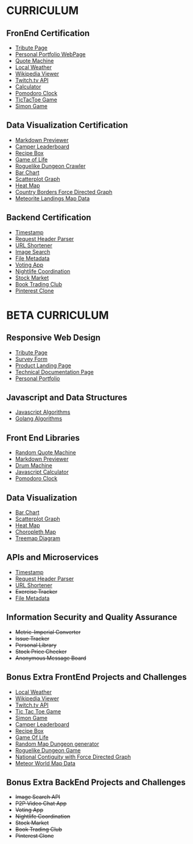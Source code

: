 # CURRICULUM

## FronEnd Certification
 
* [Tribute Page](https://codepen.io/BrusBilis/pen/LkBOWv)  
* [Personal Portfolio WebPage](https://codepen.io/BrusBilis/pen/akjqqV)  
* [Quote Machine](https://codepen.io/BrusBilis/pen/ZOqOAaRandom)
* [Local Weather](https://codepen.io/BrusBilis/pen/bZmaLY)
* [Wikipedia Viewer](https://codepen.io/BrusBilis/pen/QEkxBX)
* [Twitch.tv API](https://codepen.io/BrusBilis/pen/QEJyGr) 
* [Calculator](https://codepen.io/BrusBilis/pen/YGKkLG) 
* [Pomodoro Clock](https://codepen.io/BrusBilis/pen/kkNRbp)
* [TicTacToe Game](https://codepen.io/BrusBilis/pen/zKdgrw)
* [Simon Game](https://codepen.io/BrusBilis/pen/LRjwad)
  
## Data Visualization Certification
            
* [Markdown Previewer](https://codepen.io/BrusBilis/pen/RGZxmZ)
* [Camper Leaderboard](https://codepen.io/BrusBilis/pen/ALmQdQ)
* [Recipe Box](https://codepen.io/BrusBilis/pen/XjOjvJ)
* [Game of Life](https://codepen.io/BrusBilis/pen/BLrgNg)
* [Roguelike Dungeon Crawler](https://codepen.io/BrusBilis/pen/oYvaWa)
* [Bar Chart](https://codepen.io/BrusBilis/pen/ZpAaLJ)
* [Scatterplot Graph](https://codepen.io/BrusBilis/pen/zKRWyL)
* [Heat Map](https://codepen.io/BrusBilis/pen/BLYXdR) 
* [Country Borders Force Directed Graph](https://codepen.io/BrusBilis/pen/vXjpKw)
* [Meteorite Landings Map Data](https://codepen.io/BrusBilis/pen/kkjNNE)
            
## Backend Certification

* [Timestamp](https://brusbilis.com/freecodecamp/old-v1/apis/time/time.html)
* [Request Header Parser](https://brusbilis.com/freecodecamp/old-v1/apis/parser/parser.html)
* [URL Shortener](https://brusbilis.com/freecodecamp/old-v1/apis/url/url.html)
* [Image Search](https://brusbilis.com/freecodecamp/old-v1/apis/image/image.html)
* [File Metadata](https://brusbilis.com/freecodecamp/old-v1/apis/file/file.html)
* [Voting App](https://brusbilis.com/freecodecamp/old-v1/webapps/voting/guest/)
* [Nightlife Coordination](https://brusbilis.com/freecodecamp/old-v1/webapps/nightlife/guest)
* [Stock Market](https://brusbilis.com/freecodecamp/old-v1/webapps/stock/stock.html)
* [Book Trading Club](https://brusbilis.com/freecodecamp/old-v1/webapps/book/guest)
* [Pinterest Clone](https://brusbilis.com/freecodecamp/old-v1/webapps/pintelest/)
   



# BETA CURRICULUM

## Responsive Web Design

* [Tribute Page](https://brusbilis.com/freecodecamp/1-responsive/tribute/tribute.html)  
* [Survey Form](https://brusbilis.com/freecodecamp/1-responsive/form/form.html)
* [Product Landing Page](https://brusbilis.com/freecodecamp/1-responsive/landing/landing.html)
* [Technical Documentation Page](https://brusbilis.com/freecodecamp/1-responsive/doc/doc.html)
* [Personal Portfolio](https://brusbilis.com/freecodecamp/1-responsive/portfolio/portfolio.html)  

## Javascript and Data Structures

* [Javascript Algorithms](https://brusbilis.com/freecodecamp/2-algorithm/algorithm.html)
* [Golang Algorithms](https://github.com/brusbilis/freeCodeCamp/tree/master/2-algorithm)

## Front End Libraries

* [Random Quote Machine](https://brusbilis.com/freecodecamp/3-frontEnd/quote/quote.html)  
* [Markdown Previewer](https://brusbilis.com/freecodecamp/3-frontEnd/markdown/markdown.html)  
* [Drum Machine](https://brusbilis.com/freecodecamp/3-frontEnd/drum/drum.html)
* [Javascript Calculator](https://brusbilis.com/freecodecamp/3-frontEnd/calculator/calculator.html)
* [Pomodoro Clock](https://brusbilis.com/freecodecamp/3-frontEnd/clock/clock.html)

## Data Visualization

* [Bar Chart](https://brusbilis.com/freecodecamp/4-data/bar/bar.html)
* [Scatterplot Graph](https://brusbilis.com/freecodecamp/4-data/scatterplot/scatterplot.html)
* [Heat Map](https://brusbilis.com/freecodecamp/4-data/heat/heat.html)
* [Choropleth Map](https://brusbilis.com/freecodecamp/4-data/choropleth/choropleth.html)
* [Treemap Diagram](https://brusbilis.com/freecodecamp/4-data/treemap/treemap.html)

## APIs and Microservices

* [Timestamp](https://brusbilis.com/freecodecamp/5-api/time/time.html)
* [Request Header Parser](https://brusbilis.com/freecodecamp/5-api/parser/parser.html)
* [URL Shortener](https://brusbilis.com/freecodecamp/5-api/url/url.html)
* ~~Exercise Tracker~~
* [File Metadata](https://brusbilis.com/freecodecamp/5-api/file/file.html)

## Information Security and Quality Assurance

* ~~Metric-Imperial Converter~~
* ~~Issue Tracker~~
* ~~Personal Library~~
* ~~Stock Price Checker~~
* ~~Anonymous Message Board~~

## Bonus Extra FrontEnd Projects and Challenges

* [Local Weather](https://brusbilis.com/freecodecamp/7-bonus/weather/weather.html)
* [Wikipedia Viewer](https://brusbilis.com/freecodecamp/7-bonus/wiki/wiki.html)  
* [Twitch.tv API](https://brusbilis.com/freecodecamp/7-bonus/twitch/twitch.html)
* [Tic Tac Toe Game](https://brusbilis.com/freecodecamp/7-bonus/tictactoe/tictactoe.html)  
* [Simon Game](https://brusbilis.com/freecodecamp/7-bonus/simon/simon.html)   
* [Camper Leaderboard](https://brusbilis.com/freecodecamp/7-bonus/camper/camper.html)
* [Recipe Box](https://brusbilis.com/freecodecamp/7-bonus/recipe/recipe.html)  
* [Game Of Life](https://brusbilis.com/freecodecamp/7-bonus/life/life.html)  
* [Random Map Dungeon generator](https://brusbilis.com/freecodecamp/7-bonus/random/random.html)
* [Roguelike Dungeon Game](https://brusbilis.com/freecodecamp/7-bonus/rogue/rogue.html)
* [National Contiguity with Force Directed Graph](https://brusbilis.com/freecodecamp/7-bonus/flags/flags.html)
* [Meteor World Map Data](https://brusbilis.com/freecodecamp/7-bonus/meteor/meteor.html)

## Bonus Extra BackEnd Projects and Challenges

* ~~Image Search API~~
* ~~P2P Video Chat App~~
* ~~Voting App~~
* ~~Nightlife Coordination~~
* ~~Stock Market~~
* ~~Book Trading Club~~
* ~~Pinterest Clone~~



